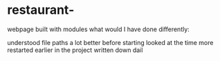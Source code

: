 # restaurant-
webpage built with modules
what would  I have done differently:

understood file paths a lot better before starting
looked at the time more
restarted earlier in the project
written down dail
